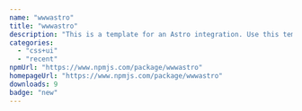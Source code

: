 ```yaml
---
name: "wwwastro"
title: "wwwastro"
description: "This is a template for an Astro integration. Use this template for writing integrations to use in multiple projects or publish to NPM."
categories:
  - "css+ui"
  - "recent"
npmUrl: "https://www.npmjs.com/package/wwwastro"
homepageUrl: "https://www.npmjs.com/package/wwwastro"
downloads: 9
badge: "new"
---
```

